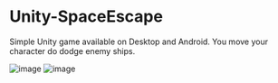 # Unity-SpaceEscape

Simple Unity game available on Desktop and Android. You move your character do dodge enemy ships.


![image](https://user-images.githubusercontent.com/32477822/226181896-804a6c8b-27f0-4034-ab28-b453b2ceb1ed.png)
![image](https://user-images.githubusercontent.com/32477822/226181936-ebe8feb3-d29e-42d4-b43b-f7a28b4f7aa0.png)
